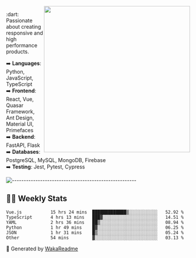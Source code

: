 <img src="https://github-readme-stats.vercel.app/api?username=iguit0&show_icons=true&include_all_commits=true&count_private=true&theme=dracula" min-width="400px" max-width="400px" width="400px" align="right" />

<p align="left"> 
  :dart: Passionate about creating responsive and high performance products.
</p>

<p align="left">
  ➡️ <strong>Languages</strong>: Python, JavaScript, TypeScript<br>
  ➡️ <strong>Frontend</strong>: React, Vue, Quasar Framework, Ant Design, Material UI, Primefaces<br>
  ➡️ <strong>Backend</strong>: FastAPI, Flask<br>
  ➡️ <strong>Databases</strong>: PostgreSQL, MySQL, MongoDB, Firebase<br>
  ➡️ <strong>Testing</strong>: Jest, Pytest, Cypress<br>
</p>

![-----------------------------------------------------](https://raw.githubusercontent.com/andreasbm/readme/master/assets/lines/vintage.png)

## :man_technologist: Weekly Stats
<!--START_SECTION:waka-->

```text
Vue.js           15 hrs 24 mins  █████████████▒░░░░░░░░░░░   52.92 %
TypeScript       4 hrs 13 mins   ███▓░░░░░░░░░░░░░░░░░░░░░   14.51 %
YAML             2 hrs 36 mins   ██▒░░░░░░░░░░░░░░░░░░░░░░   08.94 %
Python           1 hr 49 mins    █▓░░░░░░░░░░░░░░░░░░░░░░░   06.25 %
JSON             1 hr 31 mins    █▒░░░░░░░░░░░░░░░░░░░░░░░   05.24 %
Other            54 mins         ▓░░░░░░░░░░░░░░░░░░░░░░░░   03.13 %
```

<!--END_SECTION:waka-->

🚀 Generated by [WakaReadme](https://github.com/athul/waka-readme)
